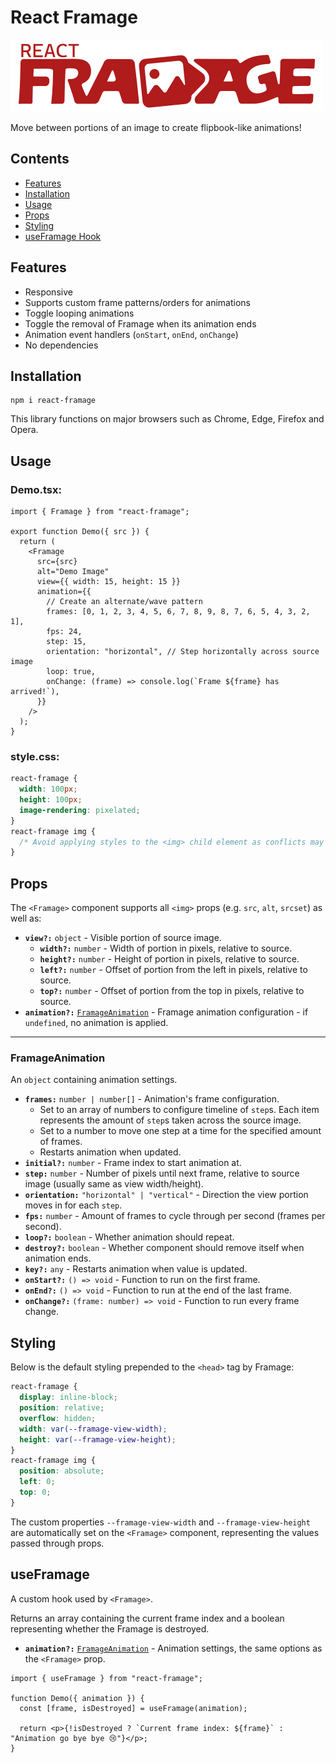 # React Framage

![React Framage Logo](https://github.com/Uspel/react-framage/blob/main/logo.png)

Move between portions of an image to create flipbook-like animations!

## Contents

- [Features](#features)
- [Installation](#installation)
- [Usage](#usage)
- [Props](#props)
- [Styling](#styling)
- [useFramage Hook](#useframage)

## Features

- Responsive
- Supports custom frame patterns/orders for animations
- Toggle looping animations
- Toggle the removal of Framage when its animation ends
- Animation event handlers (`onStart`, `onEnd`, `onChange`)
- No dependencies

## Installation

```shell
npm i react-framage
```

This library functions on major browsers such as Chrome, Edge, Firefox and Opera.

## Usage

### Demo.tsx:

```tsx
import { Framage } from "react-framage";

export function Demo({ src }) {
  return (
    <Framage
      src={src}
      alt="Demo Image"
      view={{ width: 15, height: 15 }}
      animation={{
        // Create an alternate/wave pattern
        frames: [0, 1, 2, 3, 4, 5, 6, 7, 8, 9, 8, 7, 6, 5, 4, 3, 2, 1],
        fps: 24,
        step: 15,
        orientation: "horizontal", // Step horizontally across source image
        loop: true,
        onChange: (frame) => console.log(`Frame ${frame} has arrived!`),
      }}
    />
  );
}
```

### style.css:

```css
react-framage {
  width: 100px;
  height: 100px;
  image-rendering: pixelated;
}
react-framage img {
  /* Avoid applying styles to the <img> child element as conflicts may emerge. */
}
```

## Props

The `<Framage>` component supports all `<img>` props (e.g. `src`, `alt`, `srcset`) as well as:

- **`view?:`** `object` - Visible portion of source image.
  - **`width?:`** `number` - Width of portion in pixels, relative to source.
  - **`height?:`** `number` - Height of portion in pixels, relative to source.
  - **`left?:`** `number` - Offset of portion from the left in pixels, relative to source.
  - **`top?:`** `number` - Offset of portion from the top in pixels, relative to source.
- **`animation?:`** [`FramageAnimation`](#framageanimation) - Framage animation configuration - if `undefined`, no animation is applied.

---

### FramageAnimation

An `object` containing animation settings.

- **`frames:`** `number | number[]` - Animation's frame configuration.
  - Set to an array of numbers to configure timeline of `step`s. Each item represents the amount of `step`s taken across the source image.
  - Set to a number to move one step at a time for the specified amount of frames.
  - Restarts animation when updated.
- **`initial?:`** `number` - Frame index to start animation at.
- **`step:`** `number` - Number of pixels until next frame, relative to source image (usually same as view width/height).
- **`orientation:`** `"horizontal" | "vertical"` - Direction the view portion moves in for each `step`.
- **`fps:`** `number` - Amount of frames to cycle through per second (frames per second).
- **`loop?:`** `boolean` - Whether animation should repeat.
- **`destroy?:`** `boolean` - Whether component should remove itself when animation ends.
- **`key?:`** `any` - Restarts animation when value is updated.
- **`onStart?:`** `() => void` - Function to run on the first frame.
- **`onEnd?:`** `() => void` - Function to run at the end of the last frame.
- **`onChange?:`** `(frame: number) => void` - Function to run every frame change.

## Styling

Below is the default styling prepended to the `<head>` tag by Framage:

```css
react-framage {
  display: inline-block;
  position: relative;
  overflow: hidden;
  width: var(--framage-view-width);
  height: var(--framage-view-height);
}
react-framage img {
  position: absolute;
  left: 0;
  top: 0;
}
```

The custom properties `--framage-view-width` and `--framage-view-height` are automatically set on the `<Framage>` component, representing the values passed through props.

## useFramage

A custom hook used by `<Framage>`.

Returns an array containing the current frame index and a boolean representing whether the Framage is destroyed.

- **`animation?:`** [`FramageAnimation`](#framageanimation) - Animation settings, the same options as the `<Framage>` prop.

```tsx
import { useFramage } from "react-framage";

function Demo({ animation }) {
  const [frame, isDestroyed] = useFramage(animation);

  return <p>{!isDestroyed ? `Current frame index: ${frame}` : "Animation go bye bye 😢"}</p>;
}
```
